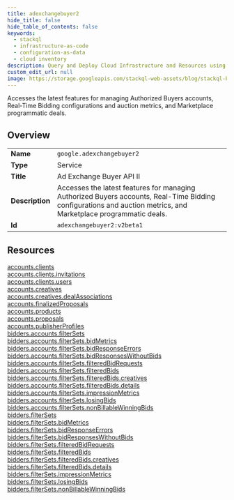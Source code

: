 ```yaml
---
title: adexchangebuyer2
hide_title: false
hide_table_of_contents: false
keywords:
  - stackql
  - infrastructure-as-code
  - configuration-as-data
  - cloud inventory
description: Query and Deploy Cloud Infrastructure and Resources using SQL
custom_edit_url: null
image: https://storage.googleapis.com/stackql-web-assets/blog/stackql-blog-post-featured-image.png
---
```

Accesses the latest features for managing Authorized Buyers accounts, Real-Time Bidding configurations and auction metrics, and Marketplace programmatic deals.  
    

## Overview
<table><tbody>
<tr><td><b>Name</b></td><td><code>google.adexchangebuyer2</code></td></tr>
<tr><td><b>Type</b></td><td>Service</td></tr>
<tr><td><b>Title</b></td><td>Ad Exchange Buyer API II</td></tr>
<tr><td><b>Description</b></td><td>Accesses the latest features for managing Authorized Buyers accounts, Real-Time Bidding configurations and auction metrics, and Marketplace programmatic deals.</td></tr>
<tr><td><b>Id</b></td><td><code>adexchangebuyer2:v2beta1</code></td></tr>
</tbody></table>

## Resources
<div class="row">
<div class="providerDocColumn">
<a href="/providers/google/adexchangebuyer2/accounts.clients/">accounts.clients</a><br />
<a href="/providers/google/adexchangebuyer2/accounts.clients.invitations/">accounts.clients.invitations</a><br />
<a href="/providers/google/adexchangebuyer2/accounts.clients.users/">accounts.clients.users</a><br />
<a href="/providers/google/adexchangebuyer2/accounts.creatives/">accounts.creatives</a><br />
<a href="/providers/google/adexchangebuyer2/accounts.creatives.dealAssociations/">accounts.creatives.dealAssociations</a><br />
<a href="/providers/google/adexchangebuyer2/accounts.finalizedProposals/">accounts.finalizedProposals</a><br />
<a href="/providers/google/adexchangebuyer2/accounts.products/">accounts.products</a><br />
<a href="/providers/google/adexchangebuyer2/accounts.proposals/">accounts.proposals</a><br />
<a href="/providers/google/adexchangebuyer2/accounts.publisherProfiles/">accounts.publisherProfiles</a><br />
<a href="/providers/google/adexchangebuyer2/bidders.accounts.filterSets/">bidders.accounts.filterSets</a><br />
<a href="/providers/google/adexchangebuyer2/bidders.accounts.filterSets.bidMetrics/">bidders.accounts.filterSets.bidMetrics</a><br />
<a href="/providers/google/adexchangebuyer2/bidders.accounts.filterSets.bidResponseErrors/">bidders.accounts.filterSets.bidResponseErrors</a><br />
<a href="/providers/google/adexchangebuyer2/bidders.accounts.filterSets.bidResponsesWithoutBids/">bidders.accounts.filterSets.bidResponsesWithoutBids</a><br />
<a href="/providers/google/adexchangebuyer2/bidders.accounts.filterSets.filteredBidRequests/">bidders.accounts.filterSets.filteredBidRequests</a><br />
<a href="/providers/google/adexchangebuyer2/bidders.accounts.filterSets.filteredBids/">bidders.accounts.filterSets.filteredBids</a><br />
<a href="/providers/google/adexchangebuyer2/bidders.accounts.filterSets.filteredBids.creatives/">bidders.accounts.filterSets.filteredBids.creatives</a><br />
</div>
<div class="providerDocColumn">
<a href="/providers/google/adexchangebuyer2/bidders.accounts.filterSets.filteredBids.details/">bidders.accounts.filterSets.filteredBids.details</a><br />
<a href="/providers/google/adexchangebuyer2/bidders.accounts.filterSets.impressionMetrics/">bidders.accounts.filterSets.impressionMetrics</a><br />
<a href="/providers/google/adexchangebuyer2/bidders.accounts.filterSets.losingBids/">bidders.accounts.filterSets.losingBids</a><br />
<a href="/providers/google/adexchangebuyer2/bidders.accounts.filterSets.nonBillableWinningBids/">bidders.accounts.filterSets.nonBillableWinningBids</a><br />
<a href="/providers/google/adexchangebuyer2/bidders.filterSets/">bidders.filterSets</a><br />
<a href="/providers/google/adexchangebuyer2/bidders.filterSets.bidMetrics/">bidders.filterSets.bidMetrics</a><br />
<a href="/providers/google/adexchangebuyer2/bidders.filterSets.bidResponseErrors/">bidders.filterSets.bidResponseErrors</a><br />
<a href="/providers/google/adexchangebuyer2/bidders.filterSets.bidResponsesWithoutBids/">bidders.filterSets.bidResponsesWithoutBids</a><br />
<a href="/providers/google/adexchangebuyer2/bidders.filterSets.filteredBidRequests/">bidders.filterSets.filteredBidRequests</a><br />
<a href="/providers/google/adexchangebuyer2/bidders.filterSets.filteredBids/">bidders.filterSets.filteredBids</a><br />
<a href="/providers/google/adexchangebuyer2/bidders.filterSets.filteredBids.creatives/">bidders.filterSets.filteredBids.creatives</a><br />
<a href="/providers/google/adexchangebuyer2/bidders.filterSets.filteredBids.details/">bidders.filterSets.filteredBids.details</a><br />
<a href="/providers/google/adexchangebuyer2/bidders.filterSets.impressionMetrics/">bidders.filterSets.impressionMetrics</a><br />
<a href="/providers/google/adexchangebuyer2/bidders.filterSets.losingBids/">bidders.filterSets.losingBids</a><br />
<a href="/providers/google/adexchangebuyer2/bidders.filterSets.nonBillableWinningBids/">bidders.filterSets.nonBillableWinningBids</a><br />
</div>
</div>
